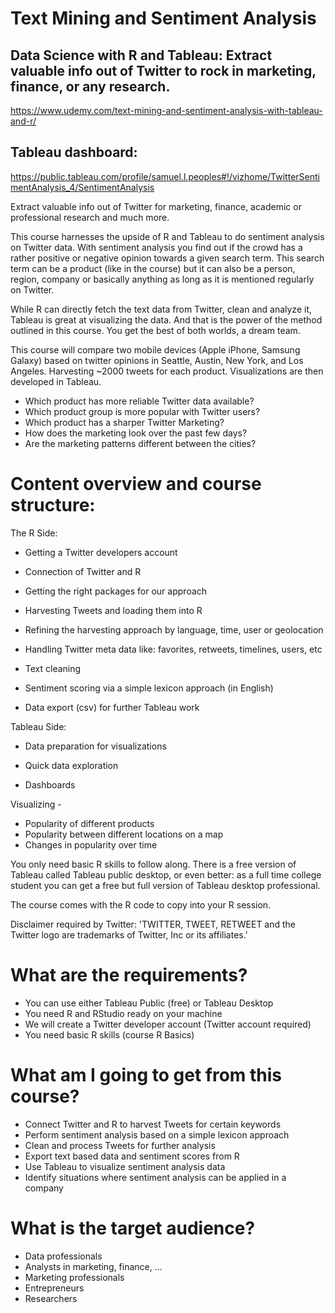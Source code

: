# Text Mining and Sentiment Analysis

## Data Science with R and Tableau: Extract valuable info out of Twitter to rock in marketing, finance, or any research.

https://www.udemy.com/text-mining-and-sentiment-analysis-with-tableau-and-r/

## Tableau dashboard:

https://public.tableau.com/profile/samuel.l.peoples#!/vizhome/TwitterSentimentAnalysis_4/SentimentAnalysis

Extract valuable info out of Twitter for marketing, finance, academic or professional research and much more.

This course harnesses the upside of R and Tableau to do sentiment analysis on Twitter data. With sentiment analysis you find out if the crowd has a rather positive or negative opinion towards a given search term. This search term can be a product (like in the course) but it can also be a person, region, company or basically anything as long as it is mentioned regularly on Twitter.

While R can directly fetch the text data from Twitter, clean and analyze it, Tableau is great at visualizing the data. And that is the power of the method outlined in this course. You get the best of both worlds, a dream team.

This course will compare two mobile devices (Apple iPhone, Samsung Galaxy) based on twitter opinions in Seattle, Austin, New York, and Los Angeles. Harvesting ~2000 tweets for each product. Visualizations are then developed in Tableau.

* Which product has more reliable Twitter data available?
* Which product group is more popular with Twitter users?
* Which product has a sharper Twitter Marketing?
* How does the marketing look over the past few days?
* Are the marketing patterns different between the cities?

# Content overview and course structure:

The R Side:

* Getting a Twitter developers account

* Connection of Twitter and R

* Getting the right packages for our approach

* Harvesting Tweets and loading them into R

* Refining the harvesting approach by language, time, user or geolocation

* Handling Twitter meta data like: favorites, retweets, timelines, users, etc

* Text cleaning

* Sentiment scoring via a simple lexicon approach (in English)

* Data export (csv) for further Tableau work

Tableau Side:

* Data preparation for visualizations

* Quick data exploration

* Dashboards

Visualizing - 

* Popularity of different products
* Popularity between different locations on a map
* Changes in popularity over time

You only need basic R skills to follow along. There is a free version of Tableau called Tableau public desktop, or even better: as a full time college student you can get a free but full version of Tableau desktop professional.

The course comes with the R code to copy into your R session.

Disclaimer required by Twitter: 'TWITTER, TWEET, RETWEET and the Twitter logo are trademarks of Twitter, Inc or its affiliates.'

# What are the requirements?

* You can use either Tableau Public (free) or Tableau Desktop
* You need R and RStudio ready on your machine
* We will create a Twitter developer account (Twitter account required)
* You need basic R skills (course R Basics)

# What am I going to get from this course?

* Connect Twitter and R to harvest Tweets for certain keywords
* Perform sentiment analysis based on a simple lexicon approach
* Clean and process Tweets for further analysis
* Export text based data and sentiment scores from R
* Use Tableau to visualize sentiment analysis data
* Identify situations where sentiment analysis can be applied in a company

# What is the target audience?

* Data professionals
* Analysts in marketing, finance, ...
* Marketing professionals
* Entrepreneurs
* Researchers
